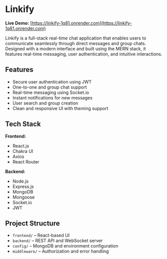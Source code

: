 # Linkify

**Live Demo:** [https://linkify-1q81.onrender.com](https://linkify-1q81.onrender.com)

Linkify is a full-stack real-time chat application that enables users to communicate seamlessly through direct messages and group chats. Designed with a modern interface and built using the MERN stack, it features real-time messaging, user authentication, and intuitive interactions.

## Features

- Secure user authentication using JWT
- One-to-one and group chat support
- Real-time messaging using Socket.io
- Instant notifications for new messages
- User search and group creation
- Clean and responsive UI with theming support

## Tech Stack

**Frontend:**
- React.js
- Chakra UI
- Axios
- React Router

**Backend:**
- Node.js
- Express.js
- MongoDB
- Mongoose
- Socket.io
- JWT

## Project Structure

- `frontend/` – React-based UI
- `backend/` – REST API and WebSocket server
- `config/` – MongoDB and environment configuration
- `middleware/` – Authorization and error handling
